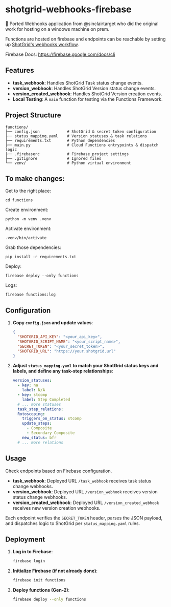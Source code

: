 # shotgrid-webhooks-firebase

🚀 Ported Webhooks application from @sinclairtarget who did the original work for hosting on a windows machine on prem.

Functions are hosted on firebase and endpoints can be reachable by setting up [ShotGrid's webhooks workflow](https://help.autodesk.com/view/SGDEV/ENU/?guid=SGD_we_webook_guides_html).

Firebase Docs: https://firebase.google.com/docs/cli

## Features

- **task_webhook**: Handles ShotGrid Task status change events.
- **version_webhook**: Handles ShotGrid Version status change events.
- **version_created_webhook**: Handles ShotGrid Version creation events.
- **Local Testing**: A `main` function for testing via the Functions Framework.

## Project Structure

```
functions/
├── config.json            # ShotGrid & secret token configuration
├── status_mapping.yaml    # Version statuses & task relations
├── requirements.txt       # Python dependencies
├── main.py                # Cloud Functions entrypoints & dispatch logic
├── .firebaserc            # Firebase project settings
├── .gitignore             # Ignored files
└── venv/                  # Python virtual environment
```

## To make changes:
Get to the right place:
```
cd functions
```
Create environment:
```
python -m venv .venv
```
Activate environment:
```
.venv/bin/activate
```
Grab those dependencies:
```
pip install -r requirements.txt
```
Deploy:
```
firebase deploy --only functions
```
Logs:
```
firebase functions:log
```

## Configuration

1. **Copy `config.json` and update values**:

   ```json
   {
     "SHOTGRID_API_KEY": "<your_api_key>",
     "SHOTGRID_SCRIPT_NAME": "<your_script_name>",
     "SECRET_TOKEN": "<your_secret_token>",
     "SHOTGRID_URL": "https://your.shotgrid.url"
   }
   ```

2. **Adjust `status_mapping.yaml` to match your ShotGrid status keys and labels, and define any task-step relationships**:

   ```yaml
   version_statuses:
     - key: na
       label: N/A
     - key: stcomp
       label: Step Completed
     # ... more statuses
     task_step_relations:
     Rotoscoping:
       triggers_on_status: stcomp
       update_steps:
         - Composite
         - Secondary Composite
       new_status: bfr
     # ... more relations
   ```

## Usage

Check endpoints based on Firebase configuration.

- **task_webhook**: Deployed URL `/task_webhook` receives task status change webhooks.
- **version_webhook**: Deployed URL `/version_webhook` receives version status change webhooks.
- **version_created_webhook**: Deployed URL `/version_created_webhook` receives new version creation webhooks.

Each endpoint verifies the `SECRET_TOKEN` header, parses the JSON payload, and dispatches logic to ShotGrid per `status_mapping.yaml` rules.

## Deployment

1. **Log in to Firebase**:

   ```bash
   firebase login
   ```

2. **Initialize Firebase (if not already done)**:

   ```bash
   firebase init functions
   ```

3. **Deploy functions (Gen-2)**:

   ```bash
   firebase deploy --only functions
   ```
